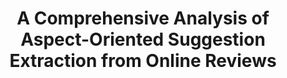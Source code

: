 ---
title: "A Comprehensive Analysis of Aspect-Oriented Suggestion Extraction from Online Reviews"
collection: publications
permalink: /publication/2009-10-01-paper-title-number-1
excerpt: 'This book chapter is an extension of the research paper published at IEEE ICMLA 2021.'
venue: 'Deep Learning Applications, Volume 4 - Springer'
---
